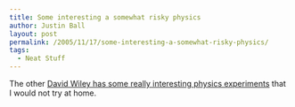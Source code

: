 ```yaml
---
title: Some interesting a somewhat risky physics
author: Justin Ball
layout: post
permalink: /2005/11/17/some-interesting-a-somewhat-risky-physics/
tags:
  - Neat Stuff
---
```


The other [David Wiley has some really interesting physics experiments][1] that I would not try at home.

 [1]: http://www.csicop.org/si/9911/willey.html